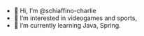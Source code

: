 - 👋 Hi, I’m @schiaffino-charlie
- 👀 I’m interested in videogames and sports,
- 🌱 I’m currently learning Java, Spring.

<!---
schiaffino-charlie/schiaffino-charlie is a ✨ special ✨ repository because its `README.md` (this file) appears on your GitHub profile.
You can click the Preview link to take a look at your changes.
--->

